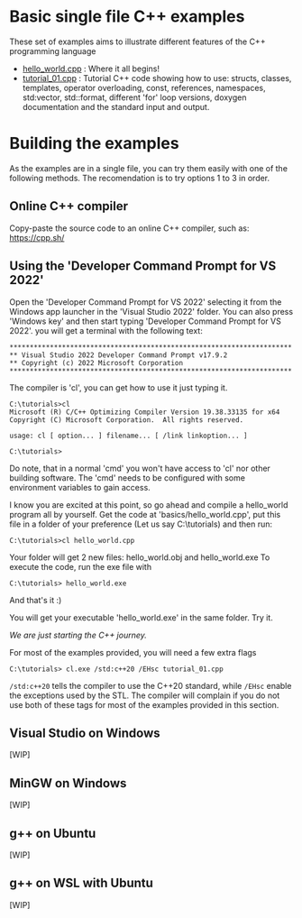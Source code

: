 # Basic single file C++ examples

These set of examples aims to illustrate different features of the C++ programming language

- [hello_world.cpp](./hello_world.cpp) : Where it all begins!
- [tutorial_01.cpp](./tutorial_01.cpp) : Tutorial C++ code showing how to use: structs, classes, templates, operator overloading, const, references, namespaces, std:vector, std::format, different 'for' loop versions, doxygen documentation and the standard input and output.

#  Building the examples

As the examples are in a single file, you can try them easily with one of the following methods.
The recomendation is to try options 1 to 3 in order.

## Online C++ compiler

Copy-paste the source code to an online C++ compiler, such as: https://cpp.sh/

## Using the 'Developer Command Prompt for VS 2022'

Open the 'Developer Command Prompt for VS 2022' selecting it from the Windows app launcher in the 'Visual Studio 2022' folder. You can also press 'Windows key' and then start typing 'Developer Command Prompt for VS 2022'. you will get a terminal with the following text:

```
**********************************************************************
** Visual Studio 2022 Developer Command Prompt v17.9.2
** Copyright (c) 2022 Microsoft Corporation
**********************************************************************
```

The compiler is 'cl', you can get how to use it just typing it.

```
C:\tutorials>cl
Microsoft (R) C/C++ Optimizing Compiler Version 19.38.33135 for x64
Copyright (C) Microsoft Corporation.  All rights reserved.

usage: cl [ option... ] filename... [ /link linkoption... ]

C:\tutorials>
```

Do note, that in a normal 'cmd' you won't have access to 'cl' nor other building software. The 'cmd' needs to be configured with some environment variables to gain access.

I know you are excited at this point, so go ahead and compile a hello_world program all by yourself. Get the code at 'basics/hello_world.cpp', put this file in a folder of your preference (Let us say C:\tutorials) and then run:
```
C:\tutorials>cl hello_world.cpp
```
Your folder will get 2 new files: hello_world.obj and hello_world.exe
To execute the code, run the exe file with
```
C:\tutorials> hello_world.exe
```
And that's it :)

You will get your executable 'hello_world.exe' in the same folder. Try it.

*We are just starting the C++ journey.*

For most of the examples provided, you will need a few extra flags
```
C:\tutorials> cl.exe /std:c++20 /EHsc tutorial_01.cpp
```
`/std:c++20` tells the compiler to use the C++20 standard, while `/EHsc` enable the exceptions used by the STL. The compiler will complain if you do not use both of these tags for most of the examples provided in this section.

## Visual Studio on Windows

[WIP]

## MinGW on Windows

[WIP]

## g++ on Ubuntu

[WIP]

## g++ on WSL with Ubuntu

[WIP]
